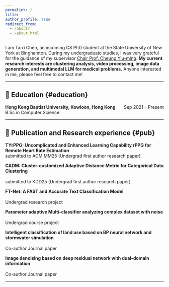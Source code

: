 ```yaml
---
permalink: /
title:
author_profile: true
redirect_from: 
  - /about/
  - /about.html
---
```

I am Taixi Chen, an incoming CS PhD student at the State University of New York at Binghamton. During my undergraduate studies, I was very grateful for the guidance of my supervisor <a href="https://www.comp.hkbu.edu.hk/~ymc/"> Chair Prof. Cheung Yiu-ming</a>. **My current research interests are clustering analysis, video processing, image data generation, and multimodal LLM for medical problems.** Anyone interested in me, please feel free to contact me!

---

## 📖 Education {#education}
**Hong Kong Baptist University, Kowloon, Hong Kong**     <span style="float: right;">Sep 2021 – Present</span>
<br>
B.Sc in Computer Science

---

## 📖 Publication and Research experience {#pub}
**TYrPPG: Uncomplicated and Enhanced Learning Capability rPPG**
**for Remote Heart Rate Estimation**
<br>
submitted to ACM MM25 (Undergrad first author research paper)
<br>

**CADM: Cluster-customized Adaptive Distance Metric for Categorical Data Clustering**     
<br>
submitted to KDD25 (Undergrad first author research paper)
<br>


**FT-Net: A FAST and Accurate Text Classification Model**     
<br>
Undergrad research project
<br>

**Parameter adaptive Multi-classifier analyzing complex dataset with noise**  
<br>
Undergrad course project
<br>

**Intelligent classification of land use based on BP neural network and stormwater simulation**  
<br>
Co-author Journal paper
<br> 


**Image denoising based on deep residual network with dual-domain information**     
<br>
Co-author Journal paper
<br>

---
<div style="width: 100%; margin: auto;">
      <script type='text/javascript' id='clustrmaps' src='//cdn.clustrmaps.com/map_v2.js?cl=ffffff&w=300&t=tt&d=oMV34JLFA3Jp3H41-As6Lgg-0IQPFESA6TJlIwAjQWs'></script>
      <br>
</div>


